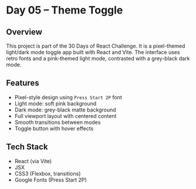 # Day 05 – Theme Toggle 

## Overview  
This project is part of the 30 Days of React Challenge. It is a pixel-themed light/dark mode toggle app built with React and Vite. The interface uses retro fonts and a pink-themed light mode, contrasted with a grey-black dark mode.

## Features

- Pixel-style design using `Press Start 2P` font  
- Light mode: soft pink background  
- Dark mode: grey-black matte background  
- Full viewport layout with centered content  
- Smooth transitions between modes  
- Toggle button with hover effects

## Tech Stack

- React (via Vite)
- JSX
- CSS3 (Flexbox, transitions)
- Google Fonts (Press Start 2P)
